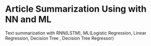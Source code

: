 # Article Summarization Using with NN and ML


Text summarization with RNN(LSTM), ML(Logistic Regression, Linear Regression, Decision Tree , Decision Tree Regressor)
